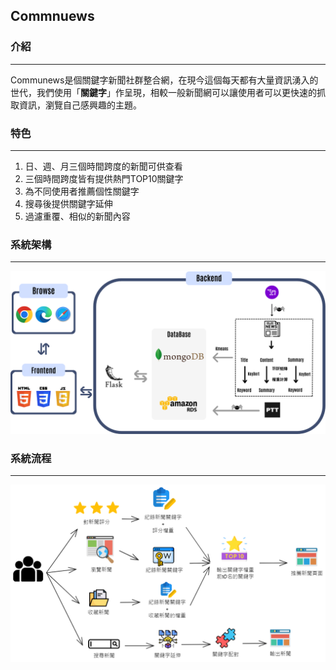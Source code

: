 ## Commnuews
### 介紹
---
Communews是個關鍵字新聞社群整合網，在現今這個每天都有大量資訊湧入的世代，我們使用「**關鍵字**」作呈現，相較一般新聞網可以讓使用者可以更快速的抓取資訊，瀏覽自己感興趣的主題。

### 特色
---
1. 日、週、月三個時間跨度的新聞可供查看
2. 三個時間跨度皆有提供熱門TOP10關鍵字
3. 為不同使用者推薦個性關鍵字
4. 搜尋後提供關鍵字延伸
5. 過濾重覆、相似的新聞內容

### 系統架構
---
![image](https://github.com/JeterChan/Communews/blob/main/%E7%B3%BB%E7%B5%B1%E6%9E%B6%E6%A7%8B%E5%9C%96.png)

### 系統流程
---
![image](https://github.com/JeterChan/Communews/blob/main/%E7%B3%BB%E7%B5%B1%E6%B5%81%E7%A8%8B%E5%9C%96.png)
